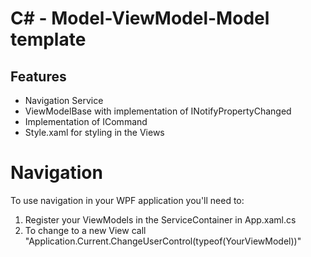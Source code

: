 # C# - Model-ViewModel-Model template

## Features
- Navigation Service
- ViewModelBase with implementation of INotifyPropertyChanged
- Implementation of ICommand
- Style.xaml for styling in the Views

# Navigation
To use navigation in your WPF application you'll need to:
1. Register your ViewModels in the ServiceContainer in App.xaml.cs
2. To change to a new View call "Application.Current.ChangeUserControl(typeof(YourViewModel))"
